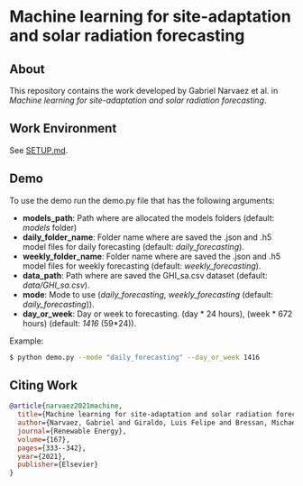 # Machine learning for site-adaptation and solar radiation forecasting

## About

This repository contains the work developed by Gabriel Narvaez et al. in *Machine learning for site-adaptation and solar
radiation forecasting*. 

## Work Environment

See [SETUP.md](SETUP.md).

## Demo

To use the demo run the demo.py file that has the following arguments:

- **models_path**: Path where are allocated the models folders (default: *models* folder)
- **daily_folder_name**: Folder name where are saved the .json and .h5 model files for daily forecasting (default:
  *daily_forecasting*).
- **weekly_folder_name**: Folder name where are saved the .json and .h5 model files for weekly forecasting (default:
  *weekly_forecasting*).
- **data_path**: Path where are saved the GHI_sa.csv dataset (default: *data/GHI_sa.csv*).
- **mode**: Mode to use (*daily_forecasting*, *weekly_forecasting* (default: *daily_forecasting*)).
- **day_or_week**: Day or week to forecasting. (day * 24 hours), (week * 672 hours) (default: *1416* (59*24)).

Example:

```sh
$ python demo.py --mode "daily_forecasting" --day_or_week 1416
```

## Citing Work

```BibTeX
@article{narvaez2021machine,
  title={Machine learning for site-adaptation and solar radiation forecasting},
  author={Narvaez, Gabriel and Giraldo, Luis Felipe and Bressan, Michael and Pantoja, Andres},
  journal={Renewable Energy},
  volume={167},
  pages={333--342},
  year={2021},
  publisher={Elsevier}
}